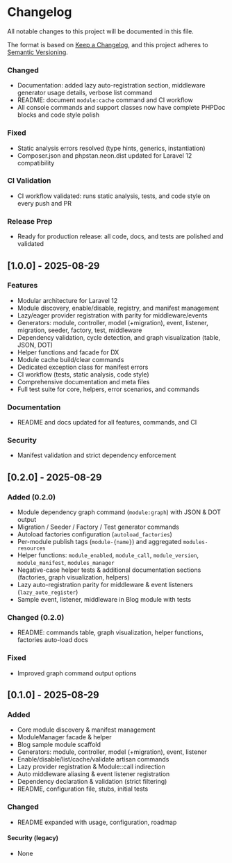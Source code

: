 # Changelog

All notable changes to this project will be documented in this file.

The format is based on [Keep a Changelog](https://keepachangelog.com/en/1.1.0/), and this project adheres to [Semantic Versioning](https://semver.org/spec/v2.0.0.html).


### Changed

- Documentation: added lazy auto-registration section, middleware generator usage details, verbose list command
- README: document `module:cache` command and CI workflow
- All console commands and support classes now have complete PHPDoc blocks and code style polish

### Fixed

- Static analysis errors resolved (type hints, generics, instantiation)
- Composer.json and phpstan.neon.dist updated for Laravel 12 compatibility

### CI Validation

- CI workflow validated: runs static analysis, tests, and code style on every push and PR

### Release Prep

- Ready for production release: all code, docs, and tests are polished and validated

## [1.0.0] - 2025-08-29

### Features

- Modular architecture for Laravel 12
- Module discovery, enable/disable, registry, and manifest management
- Lazy/eager provider registration with parity for middleware/events
- Generators: module, controller, model (+migration), event, listener, migration, seeder, factory, test, middleware
- Dependency validation, cycle detection, and graph visualization (table, JSON, DOT)
- Helper functions and facade for DX
- Module cache build/clear commands
- Dedicated exception class for manifest errors
- CI workflow (tests, static analysis, code style)
- Comprehensive documentation and meta files
- Full test suite for core, helpers, error scenarios, and commands

### Documentation

- README and docs updated for all features, commands, and CI

### Security

- Manifest validation and strict dependency enforcement

## [0.2.0] - 2025-08-29

### Added (0.2.0)

- Module dependency graph command (`module:graph`) with JSON & DOT output
- Migration / Seeder / Factory / Test generator commands
- Autoload factories configuration (`autoload_factories`)
- Per-module publish tags (`module-{name}`) and aggregated `modules-resources`
- Helper functions: `module_enabled`, `module_call`, `module_version`, `module_manifest`, `modules_manager`
- Negative-case helper tests & additional documentation sections (factories, graph visualization, helpers)
- Lazy auto-registration parity for middleware & event listeners (`lazy_auto_register`)
- Sample event, listener, middleware in Blog module with tests

### Changed (0.2.0)

- README: commands table, graph visualization, helper functions, factories auto-load docs

### Fixed

- Improved graph command output options

## [0.1.0] - 2025-08-29

### Added

- Core module discovery & manifest management
- ModuleManager facade & helper
- Blog sample module scaffold
- Generators: module, controller, model (+migration), event, listener
- Enable/disable/list/cache/validate artisan commands
- Lazy provider registration & Module::call indirection
- Auto middleware aliasing & event listener registration
- Dependency declaration & validation (strict filtering)
- README, configuration file, stubs, initial tests

### Changed

- README expanded with usage, configuration, roadmap

#### Security (legacy)

- None

